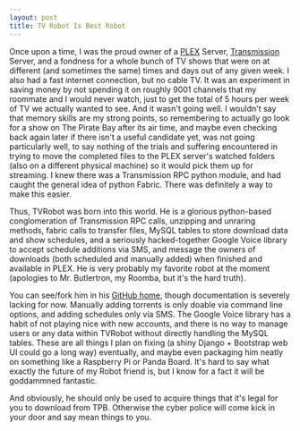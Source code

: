 ```yaml
---
layout: post
title: TV Robot Is Best Robot
---
```


Once upon a time, I was the proud owner of a [PLEX](http://plexapp.com) Server, [Transmission](http://www.transmissionbt.com/) Server, and a fondness for a whole bunch of TV shows that were on at different (and sometimes the same) times and days out of any given week. I also had a fast internet connection, but no cable TV. It was an experiment in saving money by not spending it on roughly 9001 channels that my roommate and I would never watch, just to get the total of 5 hours per week of TV we actually wanted to see. And it wasn't going well. I wouldn't say that memory skills are my strong points, so remembering to actually go look for a show on The Pirate Bay after its air time, and maybe even checking back again later if there isn't a useful candidate yet, was not going particularly well, to say nothing of the trials and suffering encountered in trying to move the completed files to the PLEX server's watched folders (also on a different physical machine) so it would pick them up for streaming. I knew there was a Transmission RPC python module, and had caught the general idea of python Fabric. There was definitely a way to make this easier. 

Thus, TVRobot was born into this world. He is a glorious python-based conglomeration of Transmission RPC calls, unzipping and unraring methods, fabric calls to transfer files, MySQL tables to store download data and show schedules, and a seriously hacked-together Google Voice library to accept schedule additions via SMS, and message the owners of downloads (both scheduled and manually added) when finished and available in PLEX. He is very probably my favorite robot at the moment (apologies to Mr. Butlertron, my Roomba, but it's the hard truth).

You can see/fork him in his [GitHub home](https://github.com/pettazz/TvRobot), though documentation is severely lacking for now. Manually adding torrents is only doable via command line options, and adding schedules only via SMS. The Google Voice library has a habit of not playing nice with new accounts, and there is no way to manage users or any data within TVRobot without directly handling the MySQL tables. These are all things I plan on fixing (a shiny Django + Bootstrap web UI could go a long way) eventually, and maybe even packaging him neatly on something like a Raspberry Pi or Panda Board. It's hard to say what exactly the future of my Robot friend is, but I know for a fact it will be goddammned fantastic.

And obviously, he should only be used to acquire things that it's legal for you to download from TPB. Otherwise the cyber police will come kick in your door and say mean things to you.